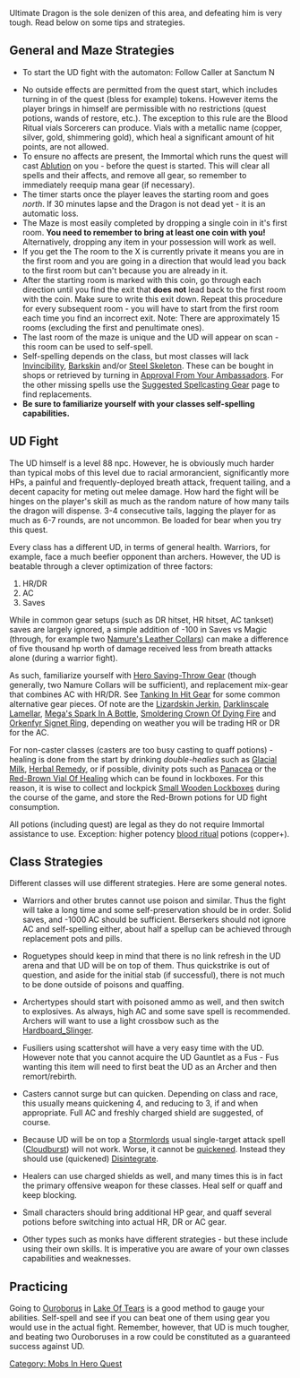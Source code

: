 Ultimate Dragon is the sole denizen of this area, and defeating him is
very tough. Read below on some tips and strategies.

## General and Maze Strategies

-   To start the UD fight with the automaton: Follow Caller at Sanctum N

<!-- -->

-   No outside effects are permitted from the quest start, which
    includes turning in of the quest (bless for example) tokens. However
    items the player brings in himself are permissible with no
    restrictions (quest potions, wands of restore, etc.). The exception
    to this rule are the Blood Ritual vials Sorcerers can produce. Vials
    with a metallic name (copper, silver, gold, shimmering gold), which
    heal a significant amount of hit points, are not allowed.
-   To ensure no affects are present, the Immortal which runs the quest
    will cast [Ablution](Ablution "wikilink") on you - before the quest
    is started. This will clear all spells and their affects, and remove
    all gear, so remember to immediately reequip mana gear (if
    necessary).
-   The timer starts once the player leaves the starting room and goes
    *north*. If 30 minutes lapse and the Dragon is not dead yet - it is
    an automatic loss.
-   The Maze is most easily completed by dropping a single coin in it's
    first room. **You need to remember to bring at least one coin with
    you!** Alternatively, dropping any item in your possession will work
    as well.
-   If you get the The room to the X is currently private it means you
    are in the first room and you are going in a direction that would
    lead you back to the first room but can't because you are already in
    it.
-   After the starting room is marked with this coin, go through each
    direction until you find the exit that **does not** lead back to the
    first room with the coin. Make sure to write this exit down. Repeat
    this procedure for every subsequent room - you will have to start
    from the first room each time you find an incorrect exit. Note:
    There are approximately 15 rooms (excluding the first and
    penultimate ones).
-   The last room of the maze is unique and the UD will appear on scan -
    this room can be used to self-spell.
-   Self-spelling depends on the class, but most classes will lack
    [Invincibility](Invincibility "wikilink"),
    [Barkskin](Barkskin "wikilink") and/or [Steel
    Skeleton](Steel_Skeleton "wikilink"). These can be bought in shops
    or retrieved by turning in [Approval From Your
    Ambassadors](Approval_From_Your_Ambassador "wikilink"). For the
    other missing spells use the [Suggested Spellcasting
    Gear](Suggested_Spellcasting_Gear "wikilink") page to find
    replacements.
-   **Be sure to familiarize yourself with your classes self-spelling
    capabilities.**

## UD Fight

The UD himself is a level 88 npc. However, he is obviously much harder
than typical mobs of this level due to racial armorancient,
significantly more HPs, a painful and frequently-deployed breath attack,
frequent tailing, and a decent capacity for meting out melee damage. How
hard the fight will be hinges on the player's skill as much as the
random nature of how many tails the dragon will dispense. 3-4
consecutive tails, lagging the player for as much as 6-7 rounds, are not
uncommon. Be loaded for bear when you try this quest.

Every class has a different UD, in terms of general health. Warriors,
for example, face a much beefier opponent than archers. However, the UD
is beatable through a clever optimization of three factors:

1.  HR/DR
2.  AC
3.  Saves

While in common gear setups (such as DR hitset, HR hitset, AC tankset)
saves are largely ignored, a simple addition of -100 in Saves vs Magic
(through, for example two [Namure's Leather
Collars](Namure's_Leather_Collar "wikilink")) can make a difference of
five thousand hp worth of damage received less from breath attacks alone
(during a warrior fight).

As such, familiarize yourself with [Hero Saving-Throw
Gear](:Category:Hero_Saving-Throw_Gear.md "wikilink") (though generally,
two Namure Collars will be sufficient), and replacement mix-gear that
combines AC with HR/DR. See [Tanking In Hit
Gear](Tanking_In_Hit_Gear "wikilink") for some common alternative gear
pieces. Of note are the [Lizardskin
Jerkin](Lizardskin_Jerkin "wikilink"), [Darklinscale
Lamellar](Darklinscale_Lamellar "wikilink"), [Mega's Spark In A
Bottle](Mega's_Spark_In_A_Bottle "wikilink"), [Smoldering Crown Of Dying
Fire](Smoldering_Crown_Of_Dying_Fire "wikilink") and [Orkenfyr Signet
Ring](Orkenfyr_Signet_Ring "wikilink"), depending on weather you will be
trading HR or DR for the AC.

For non-caster classes (casters are too busy casting to quaff potions) -
healing is done from the start by drinking *double-healies* such as
[Glacial Milk](Glacial_Milk "wikilink"), [Herbal
Remedy](Herbal_Remedy "wikilink"), or if possible, divinity pots such as
[Panacea](Panacea "wikilink") or the [Red-Brown Vial Of
Healing](Red-Brown_Vial_Of_Healing "wikilink") which can be found in
lockboxes. For this reason, it is wise to collect and lockpick [Small
Wooden Lockboxes](Small_Wooden_Lockbox "wikilink") during the course of
the game, and store the Red-Brown potions for UD fight consumption.

All potions (including quest) are legal as they do not require Immortal
assistance to use. Exception: higher potency [blood
ritual](Blood_Ritual.md "wikilink") potions (copper+).

## Class Strategies

Different classes will use different strategies. Here are some general
notes.

-   Warriors and other brutes cannot use poison and similar. Thus the
    fight will take a long time and some self-preservation should be in
    order. Solid saves, and -1000 AC should be sufficient. Berserkers
    should not ignore AC and self-spelling either, about half a spellup
    can be achieved through replacement pots and pills.

<!-- -->

-   Roguetypes should keep in mind that there is no link refresh in the
    UD arena and that UD will be on top of them. Thus quickstrike is out
    of question, and aside for the initial stab (if successful), there
    is not much to be done outside of poisons and quaffing.

<!-- -->

-   Archertypes should start with poisoned ammo as well, and then switch
    to explosives. As always, high AC and some save spell is
    recommended. Archers will want to use a light crossbow such as the
    [Hardboard_Slinger](Hardboard_Slinger "wikilink").

<!-- -->

-   Fusiliers using scattershot will have a very easy time with the UD.
    However note that you cannot acquire the UD Gauntlet as a Fus - Fus
    wanting this item will need to first beat the UD as an Archer and
    then remort/rebirth.

<!-- -->

-   Casters cannot surge but can quicken. Depending on class and race,
    this usually means quickening 4, and reducing to 3, if and when
    appropriate. Full AC and freshly charged shield are suggested, of
    course.

<!-- -->

-   Because UD will be on top a [
    Stormlords](:Category:Stormlords.md "wikilink") usual single-target
    attack spell ([Cloudburst](Cloudburst "wikilink")) will not work.
    Worse, it cannot be [ quickened](Quicken.md "wikilink"). Instead
    they should use (quickened) [Disintegrate](Disintegrate "wikilink").

<!-- -->

-   Healers can use charged shields as well, and many times this is in
    fact the primary offensive weapon for these classes. Heal self or
    quaff and keep blocking.

<!-- -->

-   Small characters should bring additional HP gear, and quaff several
    potions before switching into actual HR, DR or AC gear.

<!-- -->

-   Other types such as monks have different strategies - but these
    include using their own skills. It is imperative you are aware of
    your own classes capabilities and weaknesses.

## Practicing

Going to [Ouroborus](Ouroborus "wikilink") in [Lake Of
Tears](:Category:Lake_Of_Tears.md "wikilink") is a good method to gauge
your abilities. Self-spell and see if you can beat one of them using
gear you would use in the actual fight. Remember, however, that UD is
much tougher, and beating two Ouroboruses in a row could be constituted
as a guaranteed success against UD.

[Category: Mobs In Hero Quest](Category:_Mobs_In_Hero_Quest "wikilink")
